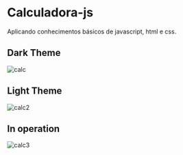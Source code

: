 # Calculadora-js
Aplicando conhecimentos básicos de javascript, html e css. 

## Dark Theme
![calc](https://github.com/k4uan2/Calculadora-js/assets/131841097/9298da80-920c-469d-b35e-602f11f2b6ca)

## Light Theme
![calc2](https://github.com/k4uan2/Calculadora-js/assets/131841097/3c702bb0-8599-4fda-84c4-dc77ff4e94a7)

## In operation
![calc3](https://github.com/k4uan2/Calculadora-js/assets/131841097/c3d261b7-c0f7-4505-a6a0-117d19162518)
